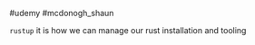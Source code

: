 #udemy  #mcdonogh_shaun

`rustup` it is how we can manage our rust installation and tooling 
















